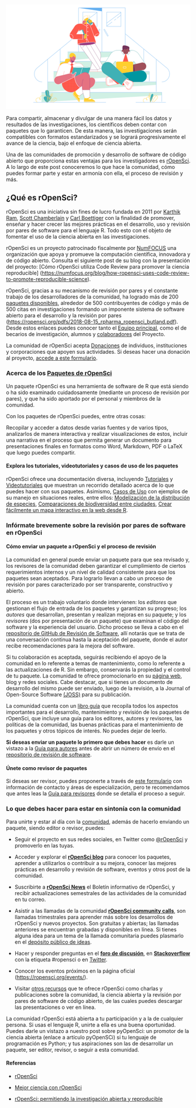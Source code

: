 <!--
.. title: Te contamos sobre la comunidad rOpenSci
.. slug: te-contamos-sobre-la-comunidad-ropensci
.. date: 2019-04-08
.. author: Yurely Camacho
.. tags: r, community, open science
.. category: open science
.. link: 
.. description: 
.. type: text
-->

<!-- Te contamos sobre la comunidad rOpenSci -->
<!-- **Por Yurely Camacho** -->

![header](../../../images/blog/te-contamos-sobre-la-comunidad-ropensci/header.png)

Para compartir, almacenar y divulgar de una manera fácil los datos y
resultados de las investigaciones, los científicos deben contar con
paquetes que lo garanticen. De esta manera, las investigaciones serán
compatibles con formatos estandarizados y se logrará progresivamente el
avance de la ciencia, bajo el enfoque de ciencia abierta.

<!-- TEASER_END -->

Una de las comunidades de promoción y desarrollo de software de código
abierto que proporciona estas ventajas para los investigadores es
[rOpenSci](https://ropensci.org/). A lo largo de este post conoceremos
lo que hace la comunidad, cómo puedes formar parte y estar en armonía
con ella, el proceso de revisión y más.

## ¿Qué es rOpenSci?

rOpenSci es una iniciativa sin fines de lucro fundada en 2011 por
[Karthik Ram](https://karthik.io/), [Scott
Chamberlain](https://ropensci.org/author/scott-chamberlain/) y [Carl
Boettiger](https://www.carlboettiger.info/) con la finalidad de
promover, enseñar y hacer crecer las mejores prácticas en el desarrollo,
uso y revisión por pares de software para el lenguaje R. Todo esto con
el objeto de fomentar el uso de la ciencia abierta en las
investigaciones.

rOpenSci es un proyecto patrocinado fiscalmente por
[NumFOCUS](https://numfocus.org) una organización que apoya y promueve
la computación científica, innovadora y de código abierto. Consulta el
siguiente post de su blog con la presentación del proyecto: \[Cómo
rOpenSci utiliza Code Review para promover la ciencia reproducible\]
(https://numfocus.org/blog/how-ropensci-uses-code-review-to-promote-reproducible-science).

rOpenSci, gracias a su mecanismo de revisión por pares y el constante
trabajo de los desarrolladores de la comunidad, ha logrado más de 200
[paquetes disponibles](https://ropensci.org/packages/), alrededor de 500
contribuyentes de código y más de 500 citas en investigaciones formando
un imponente sistema de software abierto para el desarrollo y la revisión por pares
(https://ropensci.org/pdfs/2018-08-15_rpharma_ropensci_butland.pdf).
Desde estos enlaces puedes conocer tanto el [Equipo principal](https://ropensci.org/about/#team), como el de becarios
de investigación, alumnos y
[colaboradores](https://ropensci.org/about/#collaborators) del Proyecto.

La comunidad de rOpenSci acepta [Donaciones](https://ropensci.org/donate/) de
individuos, instituciones y corporaciones que apoyen sus actividades. Si
deseas hacer una donación al proyecto, [accede a este
formulario](https://numfocus.salsalabs.org/donate-to-ropensci/index.html).

### Acerca de los [Paquetes de rOpenSci](https://ropensci.org/packages/)

Un paquete rOpenSci es una herramienta de software de R que está siendo
o ha sido examinado cuidadosamente (mediante un proceso de revisión por
pares), y que ha sido aportado por el personal y miembros de la comunidad.

Con los paquetes de rOpenSci puedes, entre otras cosas:

Recopilar y acceder a datos desde varias fuentes y de varios tipos,
analizarlos de manera interactiva y realizar visualizaciones de estos,
incluir una narrativa en el proceso que permita generar un documento
para presentaciones finales en formatos como Word, Markdown, PDF o LaTeX
que luego puedes compartir.

#### Explora los tutoriales, videotutoriales y casos de uso de los paquetes

rOpenSci ofrece una documentación diversa, incluyendo
[Tutoriales](https://ropensci.org/tutorials/) y
[Videotutoriales](https://vimeo.com/ropensci) que muestran un recorrido
detallado acerca de lo que puedes hacer con sus paquetes. Asimismo,
[Casos de Uso](https://ropensci.org/usecases/) con ejemplos de su manejo
en situaciones reales, entre ellos: [Modelización de la distribución de
especies](https://ropensci.org/usecases/rgbif_nichemodel/),
[Comparaciones de biodiversidad entre
ciudades](https://ropensci.org/usecases/rgbif_biodivcomp/), [Crear
fácilmente un mapa interactivo en la web desde
R](https://ropensci.org/usecases/spocc_gistmap/).

### Infórmate brevemente sobre la revisión por pares de software en rOpenSci

#### Cómo enviar un paquete a rOpenSci y el proceso de revisión

La comunidad en general puede enviar un paquete para que sea revisado y,
los revisores de la comunidad deben garantizar el cumplimiento de
ciertos requerimientos internos y un nivel de calidad consistente para
que los paquetes sean aceptados. Para lograrlo llevan a cabo un proceso
de revisión por pares caracterizado por ser transparente, constructivo y
abierto.

El proceso es un trabajo voluntario donde intervienen: los *editores*
que gestionan el flujo de entrada de los paquetes y garantizan su
progreso; los *autores* que desarrollan, presentan y realizan mejoras en
su paquete; y los *revisores* (dos por presentación de un paquete) que
examinan el código del software y la experiencia del usuario. Dicho
proceso se lleva a cabo en el [repositorio de GitHub de Revisión de
Software](https://github.com/ropensci/software-review/), allí notarás
que se trata de una conversación continua hasta la aceptación del
paquete, donde el autor recibe recomendaciones para la mejora del
software.

Si tu colaboración es aceptada, seguirás recibiendo el apoyo de la comunidad
en lo referente a temas de mantenimiento, como lo referente a las
actualizaciones de R. Sin embargo, conservarás la propiedad y el control
de tu paquete. La comunidad te ofrece promocionarlo en su [página
web](https://ropensci.org/), blog y redes sociales. Cabe destacar, que
si tienes un documento de desarrollo del mismo puede ser enviado, luego
de la revisión, a la Journal of Open-Source Software
[(JOSS)](https://joss.theoj.org/) para su publicación.

La comunidad cuenta con un [libro guía](https://devguide.ropensci.org/)
que recopila todos los aspectos importantes para el desarrollo,
mantenimiento y revisión de los paquetes de rOpenSci, que incluye una
guía para los editores, autores y revisores, las políticas de la
comunidad, las buenas prácticas para el mantenimiento de los paquetes y
otros tópicos de interés. No puedes dejar de leerlo.

**Si deseas enviar un paquete lo primero que debes hacer** es darle un
vistazo a la [Guía para
autores](https://devguide.ropensci.org/guide-for-authors.html) antes de
abrir un número de envío en el [repositorio de revisión de
software](https://github.com/ropensci/software-review/).

#### Únete como revisor de paquetes

Si deseas ser revisor, puedes proponerte a través de [este
formulario](https://ropensci.org/onboarding/) con información de
contacto y áreas de especialización, pero te recomendamos que antes leas la [Guía para
revisores](https://devguide.ropensci.org/reviewerguide.html) donde se
detalla el proceso a seguir.

### Lo que debes hacer para estar en sintonía con la comunidad

Para unirte y estar al día con la
[comunidad](https://ropensci.org/community/), además de hacerlo enviando
un paquete, siendo editor o revisor, puedes:

- Seguir el proyecto en sus redes sociales, en Twitter como
  [@rOpenSci](https://twitter.com/ropensci) y promoverlo en
  las tuyas.

- Acceder y explorar el [**rOpenSci blog**](https://ropensci.org/blog/)
  para conocer los paquetes, aprender a utilizarlos o contribuir a su
  mejora, conocer las mejores prácticas en desarrollo y revisión de
  software, eventos y otros post de la comunidad.

- Suscribirte a [**rOpenSci News**](https://news.ropensci.org/) el
  Boletín informativo de rOpenSci, y recibir actualizaciones semestrales
  de las actividades de la comunidad en tu correo.

- Asistir a las llamadas de la comunidad [**rOpenSci community
  calls**](https://ropensci.org/commcalls/), son llamadas trimestrales
  para aprender más sobre los desarrollos de rOpenSci y nuevos
  proyectos. Son gratuitas y abiertas; las llamadas anteriores se
  encuentran grabadas y disponibles en línea. Si tienes alguna idea para
  un tema de la llamada comunitaria puedes plasmarlo en el [depósito
  público de ideas](https://github.com/ropensci-org/community-calls).

- Hacer y responder preguntas en el [**foro de
  discusión**](https://discuss.ropensci.org/), en
  [**Stackoverflow**](https://stackoverflow.com/questions/tagged/ropensci) con la etiqueta #ropensci
  o en [Twitter](https://twitter.com/ropensci).

- Conocer los eventos próximos en la página oficial
  (https://ropensci.org/events/).

- Visitar [otros recursos](https://ropensci.org/resources/) que te
  ofrece rOpenSci como charlas y publicaciones sobre la comunidad, la
  ciencia abierta y la revisión por pares de software de código abierto,
  de las cuales puedes descargar las presentaciones o ver en línea.

La comunidad rOpenSci está abierta a tu participación y a la de
cualquier persona. Si usas el lenguaje R, unirte a ella es una buena
oportunidad. Puedes darle un vistazo a nuestro post sobre pyOpenSci: un
promotor de la ciencia abierta (enlace a artículo pyOpenSCi) si tu
lenguaje de programación es Python; y tus aspiraciones son las de
desarrollar un paquete, ser editor, revisor, o seguir a esta comunidad.

#### Referencias

- [rOpenSci](https://ropensci.org)

- [Mejor ciencia con rOpenSci](https://maelle.github.io/latinr/slides.html#1)

- [rOpenSci: permitiendo la investigación abierta y reproducible](https://ropensci.org/pdfs/2018-08-15_rpharma_ropensci_butland.pdf)
